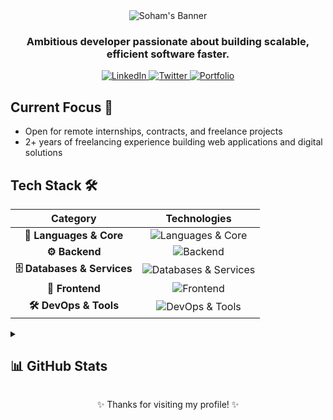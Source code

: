 <div align="center">
  <img src="https://svg-banners.vercel.app/api?type=origin&text1=SOHAM%20&text2=💻%20Full%20Stack%20Developer&width=900&height=400" alt="Soham's Banner">

  <h3>Ambitious developer passionate about building scalable, efficient software faster.</h3>

  <p>
    <a href="https://www.linkedin.com/in/soham-sagathiya" target="_blank">
      <img src="https://img.shields.io/badge/LinkedIn-%230077B5.svg?logo=linkedin&logoColor=white" alt="LinkedIn">
    </a>
    <a href="https://twitter.com/soham901x" target="_blank">
      <img src="https://img.shields.io/badge/Twitter-%231DA1F2.svg?logo=Twitter&logoColor=white" alt="Twitter">
    </a>
    <a href="https://soham901.me" target="_blank">
      <img src="https://img.shields.io/badge/Portfolio-000000?logo=safari&logoColor=white" alt="Portfolio">
    </a>
  </p>
</div>

## Current Focus 🚀

- Open for remote internships, contracts, and freelance projects
- 2+ years of freelancing experience building web applications and digital solutions

## Tech Stack 🛠️

<div align="center">

| Category | Technologies |
|:---:|:---:|
| **🔧 Languages & Core** | <img src="https://skillicons.dev/icons?i=ts,js,python,java,cs" alt="Languages & Core"> |
| **⚙️ Backend** | <img src="https://skillicons.dev/icons?i=nodejs,express,fastapi,django,spring,bun" alt="Backend"> |
| **🗄️ Databases & Services** | <img src="https://skillicons.dev/icons?i=postgres,mongodb,sqlite,redis,supabase,appwrite,prisma" alt="Databases & Services"> |
| **🎨 Frontend** | <img src="https://skillicons.dev/icons?i=react,nextjs,vite,tailwind,bootstrap,redux,pnpm,jquery" alt="Frontend"> |
| **🛠️ DevOps & Tools** | <img src="https://skillicons.dev/icons?i=docker,aws,cloudflare,githubactions,nginx,grafana,prometheus,postman,jest" alt="DevOps & Tools"> |

</div>

<details>
<summary><h2>📊 GitHub Stats</h2></summary>
<div align="center">

[![GitHub Streak](https://github-readme-streak-stats.herokuapp.com?user=soham901&theme=dark&card_width=500)](https://git.io/streak-stats)

[![Wakatime Stats](https://github-readme-stats.vercel.app/api/wakatime?username=soham901&layout=compact&theme=dark)](https://github.com/anuraghazra/github-readme-stats)

[![GitHub Stats](https://github-readme-stats.vercel.app/api?username=soham901&show_icons=true&theme=dark&include_all_commits=true&count_private=true)](https://github.com/anuraghazra/github-readme-stats)

</div>
</details>

<div align="center">

✨ Thanks for visiting my profile! ✨

</div>
